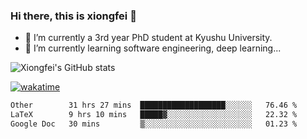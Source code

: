 ### Hi there, this is xiongfei 👋


- 🔭 I’m currently a 3rd year PhD student at Kyushu University.
- 🌱 I’m currently learning software engineering, deep learning...

<!--
**X1on9f31/X1on9f31** is a ✨ _special_ ✨ repository because its `README.md` (this file) appears on your GitHub profile.
Here are some ideas to get you started:
-->

![Xiongfei's GitHub stats](https://github-readme-stats.vercel.app/api?username=X1on9f31)


[![wakatime](https://wakatime.com/badge/user/9e8d5516-d162-43e7-9563-87295d455a71.svg)](https://wakatime.com/@9e8d5516-d162-43e7-9563-87295d455a71)

<!--START_SECTION:waka-->

```txt
Other        31 hrs 27 mins  ███████████████████░░░░░░   76.46 %
LaTeX        9 hrs 10 mins   █████▓░░░░░░░░░░░░░░░░░░░   22.32 %
Google Doc   30 mins         ▒░░░░░░░░░░░░░░░░░░░░░░░░   01.23 %
```

<!--END_SECTION:waka-->

